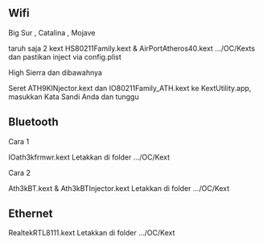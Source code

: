 ## Wifi 

Big Sur , Catalina , Mojave 

taruh saja 2 kext HS80211Family.kext & AirPortAtheros40.kext .../OC/Kexts dan pastikan inject via config.plist


High Sierra dan dibawahnya 

Seret ATH9KINjector.kext dan IO80211Family_ATH.kext ke KextUtility.app, masukkan Kata Sandi Anda dan tunggu

## Bluetooth 

Cara 1 

IOath3kfrmwr.kext Letakkan di folder .../OC/Kext 

Cara 2 

Ath3kBT.kext & Ath3kBTInjector.kext Letakkan di folder .../OC/Kext 

## Ethernet

RealtekRTL8111.kext Letakkan di folder .../OC/Kext 
